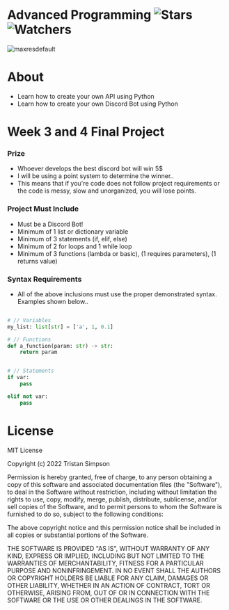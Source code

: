 # Advanced Programming ![Stars](https://img.shields.io/github/stars/Simpson-Computer-Technologies-Research/APC3-4?color=brightgreen) ![Watchers](https://img.shields.io/github/watchers/Simpson-Computer-Technologies-Research/APC3-4?label=Watchers)
![maxresdefault](https://user-images.githubusercontent.com/75189508/194362463-7f25767e-9d8d-4240-a5f1-1134ebd8e734.jpg)

# About
- Learn how to create your own API using Python
- Learn how to create your own Discord Bot using Python


# Week 3 and 4 Final Project

<h3>Prize</h3>

- Whoever develops the best discord bot will win 5$
- I will be using a point system to determine the winner..
- This means that if you're code does not follow project requirements or the code is messy, slow and unorganized, you will lose points.


<h3>Project Must Include</h3>

- Must be a Discord Bot!
- Minimum of 1 list or dictionary variable
- Minimum of 3 statements (if, elif, else)
- Minimum of 2 for loops and 1 while loop
- Minimum of 3 functions (lambda or basic), (1 requires parameters), (1 returns value)


<h3>Syntax Requirements</h3>

- All of the above inclusions must use the proper demonstrated syntax. Examples shown below..

```py

# // Variables
my_list: list[str] = ['a', 1, 0.1]

# // Functions
def a_function(param: str) -> str:
    return param


# // Statements
if var:
    pass

elif not var:
    pass

```

# License
MIT License

Copyright (c) 2022 Tristan Simpson

Permission is hereby granted, free of charge, to any person obtaining a copy of this software and associated documentation files (the "Software"), to deal in the Software without restriction, including without limitation the rights to use, copy, modify, merge, publish, distribute, sublicense, and/or sell copies of the Software, and to permit persons to whom the Software is furnished to do so, subject to the following conditions:

The above copyright notice and this permission notice shall be included in all copies or substantial portions of the Software.

THE SOFTWARE IS PROVIDED "AS IS", WITHOUT WARRANTY OF ANY KIND, EXPRESS OR IMPLIED, INCLUDING BUT NOT LIMITED TO THE WARRANTIES OF MERCHANTABILITY, FITNESS FOR A PARTICULAR PURPOSE AND NONINFRINGEMENT. IN NO EVENT SHALL THE AUTHORS OR COPYRIGHT HOLDERS BE LIABLE FOR ANY CLAIM, DAMAGES OR OTHER LIABILITY, WHETHER IN AN ACTION OF CONTRACT, TORT OR OTHERWISE, ARISING FROM, OUT OF OR IN CONNECTION WITH THE SOFTWARE OR THE USE OR OTHER DEALINGS IN THE SOFTWARE.
